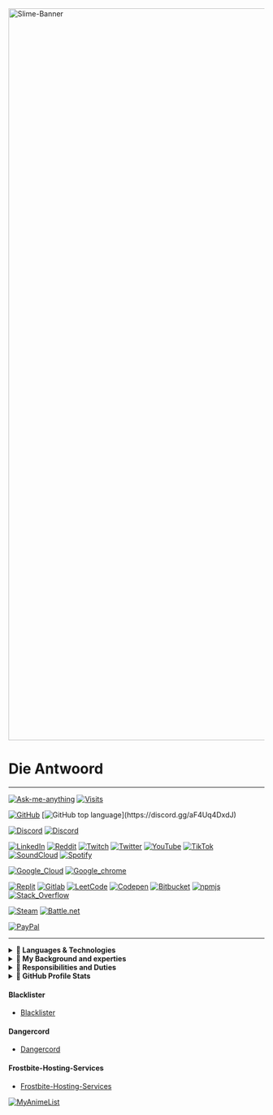 
<image src="./assets/image00.png" alt=Slime-Banner width=1440/>

# Die Antwoord

------------------------------

[![Ask-me-anything](https://img.shields.io/badge/Ask%20me-anything-1abc9c.svg)](https://discord.gg/aF4Uq4DxdJ)
[![Visits](https://komarev.com/ghpvc?username=Die-Antwoord)](https://github.com/Die-Antwoord)

[![GitHub](https://img.shields.io/github/followers/Die-Antwoord.svg?style=social&label=Follow&maxAge=2592000)](https://github.com/Die-Antwoord)
[![GitHub top language](https://img.shields.io/github/languages/top/qwertyquerty/pypresence.svg?)](https://discord.gg/aF4Uq4DxdJ)

[![Discord](https://img.shields.io/badge/-Discord-000?&logo=Discord)](https://discord.gg/aF4Uq4DxdJ)
[![Discord](https://img.shields.io/badge/-Dangercord-000?&logo=Discord)](https://dangercord.com)

[![LinkedIn](https://img.shields.io/badge/-LinkedIn-000?&logo=linkedin)]()
[![Reddit](https://img.shields.io/badge/-Reddit-000?&logo=Reddit)](https://www.reddit.com/user/die_antwoord_za)
[![Twitch](https://img.shields.io/badge/-Twitch-000?&logo=Twitch)](https://www.twitch.tv/die_antwoord_wkj)
[![Twitter](https://img.shields.io/badge/-Twitter-000?&logo=Twitter)](https://twitter.com/dieantwoordza)
[![YouTube](https://img.shields.io/badge/-YouTube-000?&logo=YouTube)](https://www.youtube.com/channel/UCnl7cWx6PVdIelry9YBFxXA)
[![TikTok](https://img.shields.io/badge/-TikTok-000?&logo=tiktok)](https://www.tiktok.com/@die_antwoord_wkj)
[![SoundCloud](https://img.shields.io/badge/-SoundCloud-000?&logo=soundcloud)](https://soundcloud.com/dieantwoordza)
[![Spotify](https://img.shields.io/badge/-Spotify-000?&logo=Spotify)](https://open.spotify.com/user/zsb4oem3sdzl6k8bfara026pz?si=ce432f1572a34610)

[![Google_Cloud](https://img.shields.io/badge/-Google_Cloud-000?&logo=google-cloud)](https://github.com/Die-Antwoord)
[![Google_chrome](https://img.shields.io/badge/-Google_chrome-000?&logo=Google-chrome)](https://github.com/Die-Antwoord)

[![Replit](https://img.shields.io/badge/-Replit-000?&logo=Replit)](https://replit.com/@Die-Antwoord)
[![Gitlab](https://img.shields.io/badge/-Gitlab-000?&logo=Gitlab)](https://gitlab.com/die-antwoord)
[![LeetCode](https://img.shields.io/badge/-LeetCode-000?&logo=LeetCode)](https://leetcode.com/Die-Antwoord/)
[![Codepen](https://img.shields.io/badge/-Codepen-000?&logo=codepen)](https://codepen.io/Die-Antwoord)
[![Bitbucket](https://img.shields.io/badge/-Bitbucket-000?&logo=bitbucket)](https://bitbucket.org/dieantwoord1)
[![npmjs](https://img.shields.io/badge/-npmjs-000?&logo=npm)](https://www.npmjs.com/~dieantwoord)
[![Stack_Overflow](https://img.shields.io/badge/-Stack_Overflow-000?&logo=stack-overflow)](https://stackoverflow.com/users/20395182/die-antwoord)

[![Steam](https://img.shields.io/badge/-Steam-000?&logo=steam)]()
[![Battle.net](https://img.shields.io/badge/-Battle.net-000?&logo=battle.net)]()

[![PayPal](https://img.shields.io/badge/-PayPal-000?&logo=paypal)]()

------------------------------

<details>
 <summary><b>💠 Languages & Technologies</b></summary>

 🔭 Scoope 🔭

------------------------------

[![Microsoft](https://img.shields.io/badge/-Microsoft-000?&logo=Microsoft)]()
[![Windows](https://img.shields.io/badge/-Windows-000?&logo=windows)]()
[![Microsoft_SQL_Server](https://img.shields.io/badge/-Microsoft_SQL_Server-000?&logo=microsoft-sql-server)]()
[![Microsoft_SharePoint](https://img.shields.io/badge/-Microsoft_SharePoint-000?&logo=microsoft-sharepoint)]()
[![Microsoft_Azure](https://img.shields.io/badge/-microsoft%20azure-000?&logo=microsoft-azure)]()

[![Linux](https://img.shields.io/badge/-Linux-000?&logo=Linux)]()
[![Arch_Linux](https://img.shields.io/badge/-Arch_Linux-000?&logo=arch-linux)]()
[![Fedora](https://img.shields.io/badge/-Fedora-000?&logo=fedora)]()
[![Kali_Linux](https://img.shields.io/badge/-Kali_Linux-000?&logo=kali-linux)]()
[![RedHat](https://img.shields.io/badge/-Red%20Hat-000?&logo=redhat)]()
[![SUSE](https://img.shields.io/badge/-SUSE-000?&logo=SUSE)]()
[![Ubuntu](https://img.shields.io/badge/-Ubuntu-000?&logo=ubuntu)]()

[![Vercel](https://img.shields.io/badge/-Vercel-000?&logo=vercel)]()
[![MongoDB](https://img.shields.io/badge/-MongoDB-000?&logo=mongodb)]()
[![MySQL](https://img.shields.io/badge/-MySQL-000?&logo=mysql)]()
[![SQLite](https://img.shields.io/badge/-SQLite-000?&logo=sqlite)]()

[![Powershell](https://img.shields.io/badge/-powershell-000?&logo=powershell)]()
[![Python](https://img.shields.io/badge/-Python-000?&logo=python)]()
[![TypeScript](https://img.shields.io/badge/-TypeScript-000?&logo=typescript)]()
[![JavaScript](https://img.shields.io/badge/-JavaScript-000?&logo=javascript)]()
[![HTML5](https://img.shields.io/badge/-HTML5-000?&logo=html5)]()
[![HTML](https://img.shields.io/badge/-HTML-000?&logo=html5)]()
[![CSS3](https://img.shields.io/badge/-CSS3-000?&logo=css3)]()
[![CSS](https://img.shields.io/badge/-CSS-000?&&logo=css3)]()

[![Medium](https://img.shields.io/badge/-Medium-000?&logo=medium)]()
[![RSS](https://img.shields.io/badge/-RSS-000?&logo=rss)]()
[![Wordpress](https://img.shields.io/badge/-Wordpress-000?&logo=wordpress)]()
[![Joomla](https://img.shields.io/badge/-Joomla-000?&logo=joomla)]()

[![Visual_Studio](https://img.shields.io/badge/-Visual_Studio-000?&logo=visual%20studio)]()
[![Sublime_Text](https://img.shields.io/badge/-sublime_text-000?&logo=sublime-text)]()
[![Gimp](https://img.shields.io/badge/-gimp-000?&logo=gimp)]()

------------------------------

</details>

<details>
 <summary><b>💠 My Background and experties</b></summary>

 🔭 Qualification and Achievements 🔭

------------------------------

```css
⦁ +A 220-601 (Hardware and Software) Exam No 220-601 
⦁ +A 220-602 (IT Technician) Exam No 220-602 
⦁ +N (Networking) 
⦁ MCSE:70-270 (Installing, Configuring, and Administering Microsoft Windows XP Professional) 
⦁ MCSE:70-293 (Planning and Maintaining a Windows Server 2003 Network Infrastructure) 
⦁ MCSE:70-236 (Microsoft Exchange Server 2007 Configuration) 
⦁ MCSE:70-294 (Windows Server 2003 Active Directory Planning Implementation and Maintenance) 
⦁ MCSE:70-290 (Windows Server 2003 Environment Management and Maintenance ) 
⦁ MCSE:70-291 (Windows Server 2003 Network Infrastructure Implementation Management and Maintenance) 
⦁ MCSE:70-297 (Windows Server 2003 Directory Service Design) 
⦁ MCSE:70-294 (Windows Server 2003 Active Directory Planning Implementation and Maintenance) 
⦁ MCSE:70-236 (Microsoft Exchange Server 2007 Configuration) 
⦁ MCSE:70-228 (SQL Server 2000 Administration) 
⦁ CCNA 
⦁ Linux Server (Ubuntu, Kali) ⦁ ICDL, ITIL
```

------------------------------

</details>

<details>
 <summary><b>💠 Responsibilities and Duties</b></summary>

 🔭 Implementation, Configuration Managing and Maintaining Infrastructures 🔭

------------------------------
 
```css
⦁ SQL Server Databases 
⦁ Active Directory Domain Server Infrastructure 
⦁ Microsoft Exchange Server 
⦁ Microsoft SQL 
⦁ Virtualized Server (VMware, HyperV) 
⦁ Microsoft HyperV Cluster Server 
⦁ Windows Update Server 
⦁ Windows Desktop Application (Deplotment, Backups) 
⦁ Antivirus Systems ( Trend Micro, Bit defender, Kaspersky ) 
⦁ Network LAN and WAN services ⦁ Firewalls, DMZ, Routing and QOS 
⦁ DNS, IIS and 3de party hosted services 
⦁ Web Proxy Systems and Server (ISA, Free Proxy etc.) 
⦁ Backups tapes, drives and online storage 
⦁ 3de party apps (Coltech, VIP, Pastel, AutoCAD, Qcad, Photoshop, Smartboards)
```

------------------------------

</details>

<details>
 <summary><b>💠 GitHub Profile Stats</b></summary>

------------------------------
 
[![GitHub Stats](https://github-readme-stats-die-antwoord.vercel.app/api?username=Die-Antwoord&show_icons=true&theme=transparent&border_radius=12)](https://discord.gg/aF4Uq4DxdJ)

[![GitHub Streak](https://github-readme-streak-stats.herokuapp.com?user=Die-Antwoord&theme=windows-dark&border_radius=12&date_format=j%20M%5B%20Y%5D&background=DD272700&border=DDDAD7&stroke=DDDDDD&sideNums=025CDA&sideLabels=417E87&currStreakLabel=417E87&dates=025CDA&ring=025CDA&fire=DD2727&currStreakNum=025CDA)](https://discord.gg/aF4Uq4DxdJ)

[![Top Langs](https://github-readme-stats-die-antwoord.vercel.app/api/top-langs/?username=Die-Antwoord&theme=transparent&layout=compact&card_width=445&border_radius=12)](https://discord.gg/aF4Uq4DxdJ)

------------------------------
 
[![Discord Presence](https://lanyard.cnrad.dev/api/224320540402253824?theme=dark&bg=06142e&animated=true&hideDiscrim=true&borderRadius=25px&idleMessage=||There%20can%20only%20be%20one||)](https://discord.com/users/224320540402253824)

</details>

#### **Blacklister**

- [Blacklister](<https://blacklister.xyz/>)

#### **Dangercord**

- [Dangercord](<https://dangercord.com/>)

#### **Frostbite-Hosting-Services**

- [Frostbite-Hosting-Services](<https://dashboard.fb-hosting.ga/register?ref=nMHytd8d>)

[![MyAnimeList](https://img.shields.io/badge/-anime-000?&logo=anime)](https://myanimelist.net/animelist/dieantwoord)

<!--
x
-->
